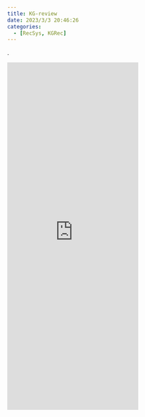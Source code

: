```yaml
---
title: KG-review
date: 2023/3/3 20:46:26
categories:
  - [RecSys, KGRec]
---
```


.

<!-- more -->



<iframe   height=800  width=60%  src="https://xmind.works/share/JMcp4hCx"   frameborder=0   allowfullscreen> </iframe>
